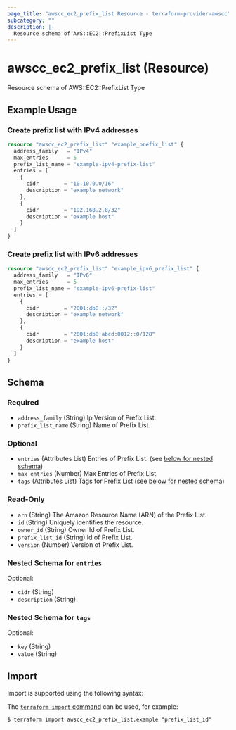 ```yaml
---
page_title: "awscc_ec2_prefix_list Resource - terraform-provider-awscc"
subcategory: ""
description: |-
  Resource schema of AWS::EC2::PrefixList Type
---
```


# awscc_ec2_prefix_list (Resource)

Resource schema of AWS::EC2::PrefixList Type

## Example Usage

### Create prefix list with IPv4 addresses
```terraform
resource "awscc_ec2_prefix_list" "example_prefix_list" {
  address_family   = "IPv4"
  max_entries      = 5
  prefix_list_name = "example-ipv4-prefix-list"
  entries = [
    {
      cidr        = "10.10.0.0/16"
      description = "example network"
    },
    {
      cidr        = "192.168.2.8/32"
      description = "example host"
    }
  ]
}
```

### Create prefix list with IPv6 addresses
```terraform
resource "awscc_ec2_prefix_list" "example_ipv6_prefix_list" {
  address_family   = "IPv6"
  max_entries      = 5
  prefix_list_name = "example-ipv6-prefix-list"
  entries = [
    {
      cidr        = "2001:db8::/32"
      description = "example network"
    },
    {
      cidr        = "2001:db8:abcd:0012::0/128"
      description = "example host"
    }
  ]
}
```

<!-- schema generated by tfplugindocs -->
## Schema

### Required

- `address_family` (String) Ip Version of Prefix List.
- `prefix_list_name` (String) Name of Prefix List.

### Optional

- `entries` (Attributes List) Entries of Prefix List. (see [below for nested schema](#nestedatt--entries))
- `max_entries` (Number) Max Entries of Prefix List.
- `tags` (Attributes List) Tags for Prefix List (see [below for nested schema](#nestedatt--tags))

### Read-Only

- `arn` (String) The Amazon Resource Name (ARN) of the Prefix List.
- `id` (String) Uniquely identifies the resource.
- `owner_id` (String) Owner Id of Prefix List.
- `prefix_list_id` (String) Id of Prefix List.
- `version` (Number) Version of Prefix List.

<a id="nestedatt--entries"></a>
### Nested Schema for `entries`

Optional:

- `cidr` (String)
- `description` (String)


<a id="nestedatt--tags"></a>
### Nested Schema for `tags`

Optional:

- `key` (String)
- `value` (String)

## Import

Import is supported using the following syntax:

The [`terraform import` command](https://developer.hashicorp.com/terraform/cli/commands/import) can be used, for example:

```shell
$ terraform import awscc_ec2_prefix_list.example "prefix_list_id"
```